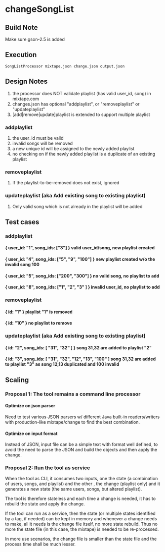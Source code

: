 # changeSongList


## Build Note
Make sure gson-2.5 is added

## Execution
```
SongListProcessor mixtape.json change.json output.json
```

## Design Notes
1. the processor does NOT validate playlist (has valid user_id, song) in mixtape.com
2. changes.json has optional "addplaylist", or "removeplaylist" or "updateplaylist"
3. [add|remove|update]playlist is extended to support multiple playlist


### addplaylist
1. the user_id must be valid
2. invalid songs will be removed
3. a new unique id will be assigned to the newly added playlist
4. no checking on if the newly added playlist is a duplicate of an existing playlist

### removeplaylist
1. If the playlist-to-be-removed does not exist, ignored

### updateplaylist (aka Add existing song to existing playlist)
1. Only valid song which is not already in the playlist will be added

## Test cases

### addplaylist
 #### { user_id: "1", song_ids: ["3"] }             valid user_id/song, new playlist created 
 #### { user_id: "4", song_ids: ["5", "9", "100"] } new playlist created w/o the invalid song 100
 #### { user_id: "5", song_ids: ["200", "300"] }    no valid song, no playlist to add
 #### { user_id: "8", song_ids: ["1", "2", "3" ] }  invalid user_id, no playlist to add
 
### removeplaylist
 #### { id: "1" }     playlist "1" is removed
 #### { id: "10" }    no playlist to remove
 
### updateplaylist (aka Add existing song to existing playlist)
 #### { id: "2", song_ids: [ "31", "32" ] }  song 31,32 are added to playlist "2"
 #### { id: "3", song_ids: [ "31", "32", "12", "13", "100" ] song 31,32 are added to playlist "3" as song 12,13 duplicated and 100 invalid

## Scaling

### Proposal 1: The tool remains a command line processor 
#### Optimize on json parser

Need to test various JSON parsers w/ different Java built-in readers/writers with production-like mixtape/change to find
the best combination.
 
#### Optimize on input format

Instead of JSON, input file can be a simple text with format well defined, to avoid the need to parse the JSON and build
the objects and then apply the change.
   
### Proposal 2: Run the tool as service

When the tool as CLI, it consumes two inputs, one the state (a combination of users, songs, and playlist) and the other
, the change (playlist only) and it generates a new state (the same users, songs, but altered playlist).

The tool is therefore stateless and each time a change is needed, it has to rebuild the state and apply the change.

If the tool can run as a service, then the state (or multiple states identified by a tag, if needed) can be kept in memory
and whenever a change needs to make, all it needs is the change file itself, no more state rebuild. Thus no more the state
file (in this case, the mixtape) is needed to be re-processed.

In more use scenarios, the change file is smaller than the state file and the process time shall be much lesser.

